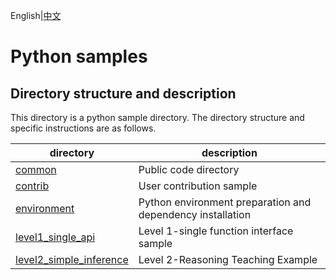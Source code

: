 English|[中文](README_CN.md)

# Python samples

## Directory structure and description

This directory is a python sample directory. The directory structure and specific instructions are as follows.  

| directory  | description  |
|---|---|
| [common](./common)  | Public code directory  |
| [contrib](./contrib)  | User contribution sample  |
| [environment](./environment)  | Python environment preparation and dependency installation  |
| [level1_single_api](./level1_single_api)  | Level 1-single function interface sample  |
| [level2_simple_inference](./level2_simple_inference)  | Level 2-Reasoning Teaching Example  |
